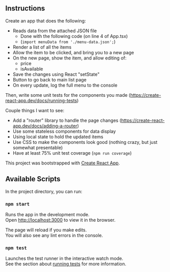 ## Instructions

Create an app that does the following:

- Reads data from the attached JSON file
    - Done with the following code (on line 4 of App.tsx)
    - (`import menuData from './menu-data.json';`)
- Render a list of all the items
- Allow the item to be clicked, and bring you to a new page
- On the new page, show the item, and allow editing of:
    - price
    - isAvailable
- Save the changes using React "setState"
- Button to go back to main list page
- On every update, log the full menu to the console

Then, write some unit tests for the components you made
 (https://create-react-app.dev/docs/running-tests)


Couple things I want to see:

- Add a "router" library to handle the page changes (https://create-react-app.dev/docs/adding-a-router)
- Use some stateless components for data display
- Using local state to hold the updated items
- Use CSS to make the components look good (nothing crazy, but just somewhat presentable)
- Have at least 75% unit test coverage (`npm run coverage`)

This project was bootstrapped with [Create React App](https://github.com/facebook/create-react-app).

## Available Scripts

In the project directory, you can run:

### `npm start`

Runs the app in the development mode.<br />
Open [http://localhost:3000](http://localhost:3000) to view it in the browser.

The page will reload if you make edits.<br />
You will also see any lint errors in the console.

### `npm test`

Launches the test runner in the interactive watch mode.<br />
See the section about [running tests](https://facebook.github.io/create-react-app/docs/running-tests) for more information.
